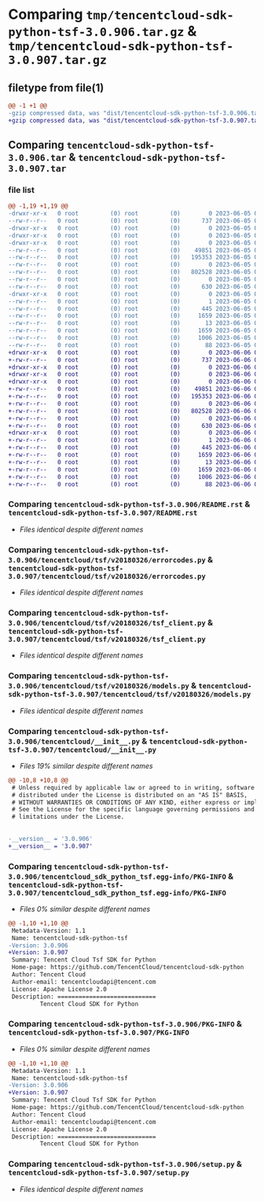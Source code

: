 # Comparing `tmp/tencentcloud-sdk-python-tsf-3.0.906.tar.gz` & `tmp/tencentcloud-sdk-python-tsf-3.0.907.tar.gz`

## filetype from file(1)

```diff
@@ -1 +1 @@
-gzip compressed data, was "dist/tencentcloud-sdk-python-tsf-3.0.906.tar", last modified: Mon Jun  5 00:45:46 2023, max compression
+gzip compressed data, was "dist/tencentcloud-sdk-python-tsf-3.0.907.tar", last modified: Tue Jun  6 02:38:30 2023, max compression
```

## Comparing `tencentcloud-sdk-python-tsf-3.0.906.tar` & `tencentcloud-sdk-python-tsf-3.0.907.tar`

### file list

```diff
@@ -1,19 +1,19 @@
-drwxr-xr-x   0 root         (0) root         (0)        0 2023-06-05 00:45:46.000000 tencentcloud-sdk-python-tsf-3.0.906/
--rw-r--r--   0 root         (0) root         (0)      737 2023-06-05 00:45:46.000000 tencentcloud-sdk-python-tsf-3.0.906/README.rst
-drwxr-xr-x   0 root         (0) root         (0)        0 2023-06-05 00:45:46.000000 tencentcloud-sdk-python-tsf-3.0.906/tencentcloud/
-drwxr-xr-x   0 root         (0) root         (0)        0 2023-06-05 00:45:46.000000 tencentcloud-sdk-python-tsf-3.0.906/tencentcloud/tsf/
-drwxr-xr-x   0 root         (0) root         (0)        0 2023-06-05 00:45:46.000000 tencentcloud-sdk-python-tsf-3.0.906/tencentcloud/tsf/v20180326/
--rw-r--r--   0 root         (0) root         (0)    49851 2023-06-05 00:45:46.000000 tencentcloud-sdk-python-tsf-3.0.906/tencentcloud/tsf/v20180326/errorcodes.py
--rw-r--r--   0 root         (0) root         (0)   195353 2023-06-05 00:45:46.000000 tencentcloud-sdk-python-tsf-3.0.906/tencentcloud/tsf/v20180326/tsf_client.py
--rw-r--r--   0 root         (0) root         (0)        0 2023-06-05 00:45:46.000000 tencentcloud-sdk-python-tsf-3.0.906/tencentcloud/tsf/v20180326/__init__.py
--rw-r--r--   0 root         (0) root         (0)   802528 2023-06-05 00:45:46.000000 tencentcloud-sdk-python-tsf-3.0.906/tencentcloud/tsf/v20180326/models.py
--rw-r--r--   0 root         (0) root         (0)        0 2023-06-05 00:45:46.000000 tencentcloud-sdk-python-tsf-3.0.906/tencentcloud/tsf/__init__.py
--rw-r--r--   0 root         (0) root         (0)      630 2023-06-05 00:45:46.000000 tencentcloud-sdk-python-tsf-3.0.906/tencentcloud/__init__.py
-drwxr-xr-x   0 root         (0) root         (0)        0 2023-06-05 00:45:46.000000 tencentcloud-sdk-python-tsf-3.0.906/tencentcloud_sdk_python_tsf.egg-info/
--rw-r--r--   0 root         (0) root         (0)        1 2023-06-05 00:45:46.000000 tencentcloud-sdk-python-tsf-3.0.906/tencentcloud_sdk_python_tsf.egg-info/dependency_links.txt
--rw-r--r--   0 root         (0) root         (0)      445 2023-06-05 00:45:46.000000 tencentcloud-sdk-python-tsf-3.0.906/tencentcloud_sdk_python_tsf.egg-info/SOURCES.txt
--rw-r--r--   0 root         (0) root         (0)     1659 2023-06-05 00:45:46.000000 tencentcloud-sdk-python-tsf-3.0.906/tencentcloud_sdk_python_tsf.egg-info/PKG-INFO
--rw-r--r--   0 root         (0) root         (0)       13 2023-06-05 00:45:46.000000 tencentcloud-sdk-python-tsf-3.0.906/tencentcloud_sdk_python_tsf.egg-info/top_level.txt
--rw-r--r--   0 root         (0) root         (0)     1659 2023-06-05 00:45:46.000000 tencentcloud-sdk-python-tsf-3.0.906/PKG-INFO
--rw-r--r--   0 root         (0) root         (0)     1006 2023-06-05 00:45:46.000000 tencentcloud-sdk-python-tsf-3.0.906/setup.py
--rw-r--r--   0 root         (0) root         (0)       88 2023-06-05 00:45:46.000000 tencentcloud-sdk-python-tsf-3.0.906/setup.cfg
+drwxr-xr-x   0 root         (0) root         (0)        0 2023-06-06 02:38:30.000000 tencentcloud-sdk-python-tsf-3.0.907/
+-rw-r--r--   0 root         (0) root         (0)      737 2023-06-06 02:38:29.000000 tencentcloud-sdk-python-tsf-3.0.907/README.rst
+drwxr-xr-x   0 root         (0) root         (0)        0 2023-06-06 02:38:30.000000 tencentcloud-sdk-python-tsf-3.0.907/tencentcloud/
+drwxr-xr-x   0 root         (0) root         (0)        0 2023-06-06 02:38:30.000000 tencentcloud-sdk-python-tsf-3.0.907/tencentcloud/tsf/
+drwxr-xr-x   0 root         (0) root         (0)        0 2023-06-06 02:38:30.000000 tencentcloud-sdk-python-tsf-3.0.907/tencentcloud/tsf/v20180326/
+-rw-r--r--   0 root         (0) root         (0)    49851 2023-06-06 02:38:29.000000 tencentcloud-sdk-python-tsf-3.0.907/tencentcloud/tsf/v20180326/errorcodes.py
+-rw-r--r--   0 root         (0) root         (0)   195353 2023-06-06 02:38:29.000000 tencentcloud-sdk-python-tsf-3.0.907/tencentcloud/tsf/v20180326/tsf_client.py
+-rw-r--r--   0 root         (0) root         (0)        0 2023-06-06 02:38:29.000000 tencentcloud-sdk-python-tsf-3.0.907/tencentcloud/tsf/v20180326/__init__.py
+-rw-r--r--   0 root         (0) root         (0)   802528 2023-06-06 02:38:29.000000 tencentcloud-sdk-python-tsf-3.0.907/tencentcloud/tsf/v20180326/models.py
+-rw-r--r--   0 root         (0) root         (0)        0 2023-06-06 02:38:29.000000 tencentcloud-sdk-python-tsf-3.0.907/tencentcloud/tsf/__init__.py
+-rw-r--r--   0 root         (0) root         (0)      630 2023-06-06 02:38:29.000000 tencentcloud-sdk-python-tsf-3.0.907/tencentcloud/__init__.py
+drwxr-xr-x   0 root         (0) root         (0)        0 2023-06-06 02:38:30.000000 tencentcloud-sdk-python-tsf-3.0.907/tencentcloud_sdk_python_tsf.egg-info/
+-rw-r--r--   0 root         (0) root         (0)        1 2023-06-06 02:38:30.000000 tencentcloud-sdk-python-tsf-3.0.907/tencentcloud_sdk_python_tsf.egg-info/dependency_links.txt
+-rw-r--r--   0 root         (0) root         (0)      445 2023-06-06 02:38:30.000000 tencentcloud-sdk-python-tsf-3.0.907/tencentcloud_sdk_python_tsf.egg-info/SOURCES.txt
+-rw-r--r--   0 root         (0) root         (0)     1659 2023-06-06 02:38:30.000000 tencentcloud-sdk-python-tsf-3.0.907/tencentcloud_sdk_python_tsf.egg-info/PKG-INFO
+-rw-r--r--   0 root         (0) root         (0)       13 2023-06-06 02:38:30.000000 tencentcloud-sdk-python-tsf-3.0.907/tencentcloud_sdk_python_tsf.egg-info/top_level.txt
+-rw-r--r--   0 root         (0) root         (0)     1659 2023-06-06 02:38:30.000000 tencentcloud-sdk-python-tsf-3.0.907/PKG-INFO
+-rw-r--r--   0 root         (0) root         (0)     1006 2023-06-06 02:38:29.000000 tencentcloud-sdk-python-tsf-3.0.907/setup.py
+-rw-r--r--   0 root         (0) root         (0)       88 2023-06-06 02:38:30.000000 tencentcloud-sdk-python-tsf-3.0.907/setup.cfg
```

### Comparing `tencentcloud-sdk-python-tsf-3.0.906/README.rst` & `tencentcloud-sdk-python-tsf-3.0.907/README.rst`

 * *Files identical despite different names*

### Comparing `tencentcloud-sdk-python-tsf-3.0.906/tencentcloud/tsf/v20180326/errorcodes.py` & `tencentcloud-sdk-python-tsf-3.0.907/tencentcloud/tsf/v20180326/errorcodes.py`

 * *Files identical despite different names*

### Comparing `tencentcloud-sdk-python-tsf-3.0.906/tencentcloud/tsf/v20180326/tsf_client.py` & `tencentcloud-sdk-python-tsf-3.0.907/tencentcloud/tsf/v20180326/tsf_client.py`

 * *Files identical despite different names*

### Comparing `tencentcloud-sdk-python-tsf-3.0.906/tencentcloud/tsf/v20180326/models.py` & `tencentcloud-sdk-python-tsf-3.0.907/tencentcloud/tsf/v20180326/models.py`

 * *Files identical despite different names*

### Comparing `tencentcloud-sdk-python-tsf-3.0.906/tencentcloud/__init__.py` & `tencentcloud-sdk-python-tsf-3.0.907/tencentcloud/__init__.py`

 * *Files 19% similar despite different names*

```diff
@@ -10,8 +10,8 @@
 # Unless required by applicable law or agreed to in writing, software
 # distributed under the License is distributed on an "AS IS" BASIS,
 # WITHOUT WARRANTIES OR CONDITIONS OF ANY KIND, either express or implied.
 # See the License for the specific language governing permissions and
 # limitations under the License.
 
 
-__version__ = '3.0.906'
+__version__ = '3.0.907'
```

### Comparing `tencentcloud-sdk-python-tsf-3.0.906/tencentcloud_sdk_python_tsf.egg-info/PKG-INFO` & `tencentcloud-sdk-python-tsf-3.0.907/tencentcloud_sdk_python_tsf.egg-info/PKG-INFO`

 * *Files 0% similar despite different names*

```diff
@@ -1,10 +1,10 @@
 Metadata-Version: 1.1
 Name: tencentcloud-sdk-python-tsf
-Version: 3.0.906
+Version: 3.0.907
 Summary: Tencent Cloud Tsf SDK for Python
 Home-page: https://github.com/TencentCloud/tencentcloud-sdk-python
 Author: Tencent Cloud
 Author-email: tencentcloudapi@tencent.com
 License: Apache License 2.0
 Description: ============================
         Tencent Cloud SDK for Python
```

### Comparing `tencentcloud-sdk-python-tsf-3.0.906/PKG-INFO` & `tencentcloud-sdk-python-tsf-3.0.907/PKG-INFO`

 * *Files 0% similar despite different names*

```diff
@@ -1,10 +1,10 @@
 Metadata-Version: 1.1
 Name: tencentcloud-sdk-python-tsf
-Version: 3.0.906
+Version: 3.0.907
 Summary: Tencent Cloud Tsf SDK for Python
 Home-page: https://github.com/TencentCloud/tencentcloud-sdk-python
 Author: Tencent Cloud
 Author-email: tencentcloudapi@tencent.com
 License: Apache License 2.0
 Description: ============================
         Tencent Cloud SDK for Python
```

### Comparing `tencentcloud-sdk-python-tsf-3.0.906/setup.py` & `tencentcloud-sdk-python-tsf-3.0.907/setup.py`

 * *Files identical despite different names*


